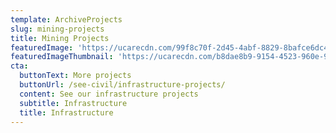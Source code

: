 ```yaml
---
template: ArchiveProjects
slug: mining-projects
title: Mining Projects
featuredImage: 'https://ucarecdn.com/99f8c70f-2d45-4abf-8829-8bafce6dc4c7/'
featuredImageThumbnail: 'https://ucarecdn.com/b8dae8b9-9154-4523-960e-9a77fb107159/'
cta:
  buttonText: More projects
  buttonUrl: /see-civil/infrastructure-projects/
  content: See our infrastructure projects
  subtitle: Infrastructure
  title: Infrastructure
---
```


